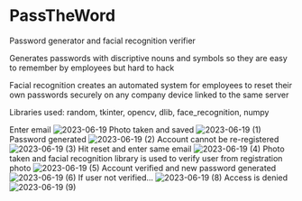 # PassTheWord
Password generator and facial recognition verifier

Generates passwords with discriptive nouns and symbols so they are easy to remember by employees but hard to hack

Facial recognition creates an automated system for employees to reset their own passwords securely on any company device linked to the same server

Libraries used: random, tkinter, opencv, dlib, face_recognition, numpy

Enter email
![2023-06-19](https://github.com/Tyson-Runs/PassTheWord/assets/129625009/f8283fbc-e229-4cba-84f5-bfab35e12129)
Photo taken and saved
![2023-06-19 (1)](https://github.com/Tyson-Runs/PassTheWord/assets/129625009/ba2e7273-31f8-44ea-b0d2-7929c0520a10)
Password generated
![2023-06-19 (2)](https://github.com/Tyson-Runs/PassTheWord/assets/129625009/0b14240d-c55e-479a-845b-ed0c3fdc4f62)
Account cannot be re-registered
![2023-06-19 (3)](https://github.com/Tyson-Runs/PassTheWord/assets/129625009/d4cf9e8a-6e61-4692-b660-63a23540e9bb)
Hit reset and enter same email
![2023-06-19 (4)](https://github.com/Tyson-Runs/PassTheWord/assets/129625009/ecca8426-49c5-4486-ac5d-f4ca1298874a)
Photo taken and facial recognition library is used to verify user from registration photo
![2023-06-19 (5)](https://github.com/Tyson-Runs/PassTheWord/assets/129625009/c7b60054-e193-4305-a0bb-26016b517015)
Account verified and new password generated
![2023-06-19 (6)](https://github.com/Tyson-Runs/PassTheWord/assets/129625009/848ce2c4-313a-4e83-a39a-05973823d84d)
If user not verified...
![2023-06-19 (8)](https://github.com/Tyson-Runs/PassTheWord/assets/129625009/b9c61844-19af-4822-b4c6-89a05b85527e)
Access is denied
![2023-06-19 (9)](https://github.com/Tyson-Runs/PassTheWord/assets/129625009/f7f6d68f-d614-4c09-8766-1af879227dba)
